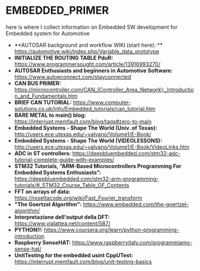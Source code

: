 # EMBEDDED_PRIMER
here is where I collect information on Embedded SW development for Embedded system for Automotive
* **AUTOSAR background and workflow WIKI (start here): ** https://automotive.wiki/index.php/Variable_data_prototype
* **INITIALIZE THE ROUTING TABLE PduR:** https://www.programmersought.com/article/13916993270/
* **AUTOSAR Enthusiasts and beginners in Automotive Software:** https://www.autoeconnect.com/stayconnected  
* **CAN BUS PRIMER:** https://microcontroller.com/CAN_(Controller_Area_Network):_Introduction_and_Fundamentals.htm
* **BRIEF CAN TUTORIAL:** https://www.computer-solutions.co.uk/info/Embedded_tutorials/can_tutorial.htm
* **BARE METAL to main() blog:** https://interrupt.memfault.com/blog/tags#zero-to-main
* **Embedded Systems - Shape The World (Univ. of Texas):** http://users.ece.utexas.edu/~valvano/Volume1/E-Book/
* **Embedded Systems - Shape The World (VIDEOLESSONS):** http://users.ece.utexas.edu/~valvano/Volume1/E-Book/VideoLinks.htm
* **ADC in ST controllers:** https://deepbluembedded.com/stm32-adc-tutorial-complete-guide-with-examples/
* **STM32 Tutorials, “ARM-Based Microcontrollers Programming For Embedded Systems Enthusiasts”:** https://deepbluembedded.com/stm32-arm-programming-tutorials/#_STM32_Course_Table_OF_Contents
* **FFT on arrays of data:** https://rosettacode.org/wiki/Fast_Fourier_transform
* **"The Goertzel Algorithm":** https://www.embedded.com/the-goertzel-algorithm/
* **Interpretazione dell'output della DFT:** https://www.vialattea.net/content/587/
* **PYTHON!!:** https://www.coursera.org/learn/python-programming-introduction
* **Raspberry SenseHAT:** https://www.raspberryitaly.com/programmiamo-sense-hat/
* **UnitTesting for the embedded usint CppUTest:** https://interrupt.memfault.com/blog/unit-testing-basics
